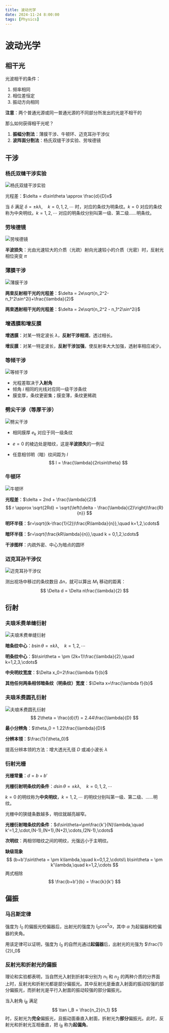 ```yaml
---
title: 波动光学
date: 2024-11-24 8:00:00
tags: [Physics]
---
```

# 波动光学

## 相干光

光波相干的条件：

1. 频率相同
2. 相位差恒定
3. 振动方向相同

**注意**：两个普通光源或同一普通光源的不同部分所发出的光是不相干的

那么如何获得相干光呢？

1. **振幅分割法**：薄膜干涉、牛顿环、迈克耳孙干涉仪
2. **波阵面分割法**：杨氏双缝干涉实验、劳埃德镜

## 干涉

### 杨氏双缝干涉实验

![杨氏双缝干涉实验](https://img-blog.csdnimg.cn/img_convert/6b4addd92a3b2ea4b1c8b2f3a08b3f74.png)

光程差：$\delta = d\sin\theta \approx \frac{d}{D}x$

当 $\delta$ 满足 $\delta = \pm k\lambda,\quad k = 0,1,2,\cdots$ 时，对应的条纹为明条纹。$k = 0$ 对应的条纹称为中央明纹。$k=1,2,\cdots$ 对应的明条纹分别叫第一级、第二级……明条纹。

### 劳埃德镜

![劳埃德镜](https://pic3.zhimg.com/v2-d4b284c403082c00aa591e42e974a182_b.jpg)

**半波损失**：光由光速较大的介质（光疏）射向光速较小的介质（光密）时，反射光相位突变 $\pi$

### 薄膜干涉

![薄膜干涉](https://pic2.zhimg.com/v2-b6381fa73eb96fd43dbc088dc31f0831_r.jpg)

**两束反射相干光的光程差**：$\delta = 2e\sqrt{n_2^2-n_1^2\sin^2i}+\frac{\lambda}{2}$

**两束透射相干光的光程差**：$\delta = 2e\sqrt{n_2^2 - n_1^2\sin^2i}$

### 增透膜和增反膜

**增透膜**：对某一特定波长 $\lambda$，**反射干涉相消**，透过相长。

**增反膜**：对某一特定波长，**反射干涉加强**，使反射率大大加强，透射率相应减少。

### 等倾干涉

![等倾干涉](https://p5.itc.cn/q_70/images03/20200619/d70e187840a649858f6f565ffe18117d.png)

- 光程差取决于**入射角**
- 倾角 $i$ 相同的光线对应同一级干涉条纹
- 膜变厚，条纹更密集；膜变薄，条纹更稀疏

### **劈尖干涉**（等厚干涉）

![劈尖干涉](https://appwk.baidu.com/naapi/doc/view?ih=810&o=jpg_6&iw=1080&ix=0&iy=0&aimw=1080&rn=1&doc_id=0c97c61fa76e58fafab00375&pn=6&sign=ec3b42c4fb823b1adb8b63faf78dee0d&type=1&app_ver=2.9.8.2&ua=bd_800_800_IncredibleS_2.9.8.2_2.3.7&bid=1&app_ua=IncredibleS&uid=&cuid=&fr=3&Bdi_bear=WIFI&from=3_10000&bduss=&pid=1&screen=800_800&sys_ver=2.3.7)

- 相同膜厚 $e_k$ 对应于同一级条纹

- $e=0$ 的棱边处是暗纹，这是**半波损失**的一例证

- 任意相邻明（暗）纹间距为 $l$
  $$
  l = \frac{\lambda}{2n\sin\theta}
  $$

### 牛顿环

![牛顿环](https://gss0.baidu.com/9vo3dSag_xI4khGko9WTAnF6hhy/zhidao/pic/item/4610b912c8fcc3ceb2c6b7a49c45d688d43f2026.jpg)

**光程差**：$\delta = 2nd + \frac{\lambda}{2}$
$$
r \approx \sqrt{2Rd} = \sqrt{\left(\delta - \frac{\lambda}{2}\right)\frac{R}{n}}
$$

**明环半径**：$r=\sqrt{(k-\frac{1}{2})\frac{R\lambda}{n}},\quad k=1,2,\cdots$

**暗环半径**：$r=\sqrt{\frac{kR\lambda}{n}},\quad k = 0,1,2,\cdots$

**干涉图样**：内疏外密、中心为暗点的圆环

### 迈克耳孙干涉仪

![迈克耳孙干涉仪](https://phylab.nuaa.edu.cn/_upload/article/images/71/c2/30fa32244d7c95c79a464dcd4671/b018aa85-7ae5-4d52-ba88-1f5598493c7b_d.png)

测出视场中移过的条纹数目 $\Delta n$，就可以算出 $M_1$ 移动的距离：
$$
\Delta d = \Delta n\frac{\lambda}{2}
$$


## 衍射

### 夫琅禾费单缝衍射

![夫琅禾费单缝衍射](https://img-blog.csdnimg.cn/20210518234018923.png#pic_center)

**暗条纹中心**：$b\sin\theta = \pm k\lambda,\quad k=1,2,\cdots$

**明条纹中心**：$b\sin\theta = \pm (2k+1)\frac{\lambda}{2},\quad k=1,2,3,\cdots$

**中央明纹宽度**：$\Delta x_0=2\frac{\lambda f}{b}$

**其他任何两条相邻暗条纹（明条纹）宽度**：$\Delta x=\frac{\lambda f}{b}$

### 夫琅禾费圆孔衍射

![夫琅禾费圆孔衍射](https://image3.slideserve.com/6156606/slide21-l.jpg)
$$
2\theta = \frac{d}{f} = 2.44\frac{\lambda}{D}
$$

**最小分辨角**：$\theta_0 = 1.22\frac{\lambda}{D}$

**分辨本领**：$\frac{1}{\theta_0}$

提高分辨本领的方法：增大透光孔径 $D$ 或减小波长 $\lambda$

### 衍射光栅

**光栅常量**：$d = b + b'$

**光栅衍射明条纹的条件**：$d\sin\theta = \pm k\lambda,\quad k=0,1,2,\cdots$

$k=0$ 的明纹称为**中央明纹**，$k=1,2,\cdots$ 的明纹分别叫第一级、第二级、……明纹。

光栅中的狭缝条数越多，明纹就越亮越窄。

**光栅衍射暗条纹的条件**：$d\sin\theta=\pm\frac{k'}{N}\lambda,\quad k'=1,2,\cdot,(N-1),(N+1),(N+2),\cdots,(2N-1),\cdots$

**次明纹**：两相邻暗纹之间的明纹，光强远小于主明纹。

**缺级现象**
$$
(b+b')\sin\theta = \pm k\lambda,\quad k=0,1,2,\cdots\\
b\sin\theta = \pm k'\lambda,\quad k=1,2,\cdots
$$
两式相除
$$
\frac{b+b'}{b} = \frac{k}{k'}
$$

## 偏振

### 马吕斯定律

强度为 $I_0$ 的偏振光检偏器后，出射光的强度为 $I_0\cos^2\alpha$，其中 $\alpha$ 为起偏器和检偏器的夹角。

用该定律可以证明，强度为 $I_0$ 的自然光通过**起偏器**后，出射光的光强为 $\frac{1}{2}I_0$

### 反射光和折射光的偏振

理论和实验都表明，当自然光入射到折射率分别为 $n_1$ 和 $n_2$ 的两种介质的分界面上时，反射光和折射光都是部分偏振光。其中反射光是垂直入射面的振动较强的部分偏振光，而折射光是平行入射面的振动较强的部分偏振光。

当入射角 $i_B$ 满足
$$
\tan i_B = \frac{n_2}{n_1}
$$
时，反射光为**完全**偏振光，且振动面垂直入射面，折射光为**部分**偏振光。此时，反射光和折射光互相垂直，把 $i_B$ 称为**起偏角**。



